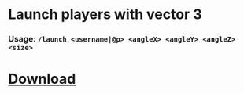 # Launch players with vector 3

### Usage: `/launch <username|@p> <angleX> <angleY> <angleZ> <size>`



# [Download](https://github.com/pullobi/LaunchVector3/blob/main/target/LaunchVector3-1.0.jar)
